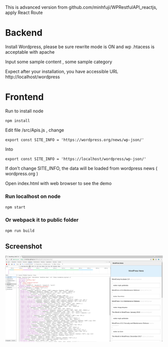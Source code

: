 This is advanced version from github.com/minhfuji/WPRestfulAPI_reactjs, apply React Route

# Backend

Install Wordpress, please be sure rewrite mode  is ON and wp .htacess is acceptable with apache

Input some sample content , some sample category

Expect after your installation, you have accessible URL http://localhost/wordpress 

# Frontend 

Run to install node
```
npm install
```

Edit file /src/Apis.js , change

```
export const SITE_INFO = 'https://wordpress.org/news/wp-json/'
```

Into

```
export const SITE_INFO = 'https://localhost/wordpress/wp-json/'
```

If don’t change SITE_INFO, the data will be loaded from wordpress news ( wordpress.org )

Open index.html with web browser to see the demo

### Run localhost on node
```
npm start
```
### Or webpack it to public folder
```
npm run build 
```

## Screenshot

![screenshot WPRestAPI](https://raw.githubusercontent.com/minhfuji/WPRestfulAPI_html/master/screenshot.png)
